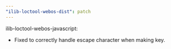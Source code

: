 ```yaml
---
"ilib-loctool-webos-dist": patch
---
```


ilib-loctool-webos-javascript:
- Fixed to correctly handle escape character when making key.
